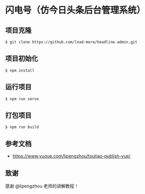 # 闪电号（仿今日头条后台管理系统）

## 项目克隆

```shell
$ git clone https://github.com/load-more/headline-admin.git
```

## 项目初始化

```shell
$ npm install
```

## 运行项目

```shell
$ npm run serve
```

## 打包项目

```shell
$ npm run build
```

## 参考文档

- https://www.yuque.com/lipengzhou/toutiao-publish-vue/

## 致谢

感谢 @lipengzhou 老师的讲解教程！


